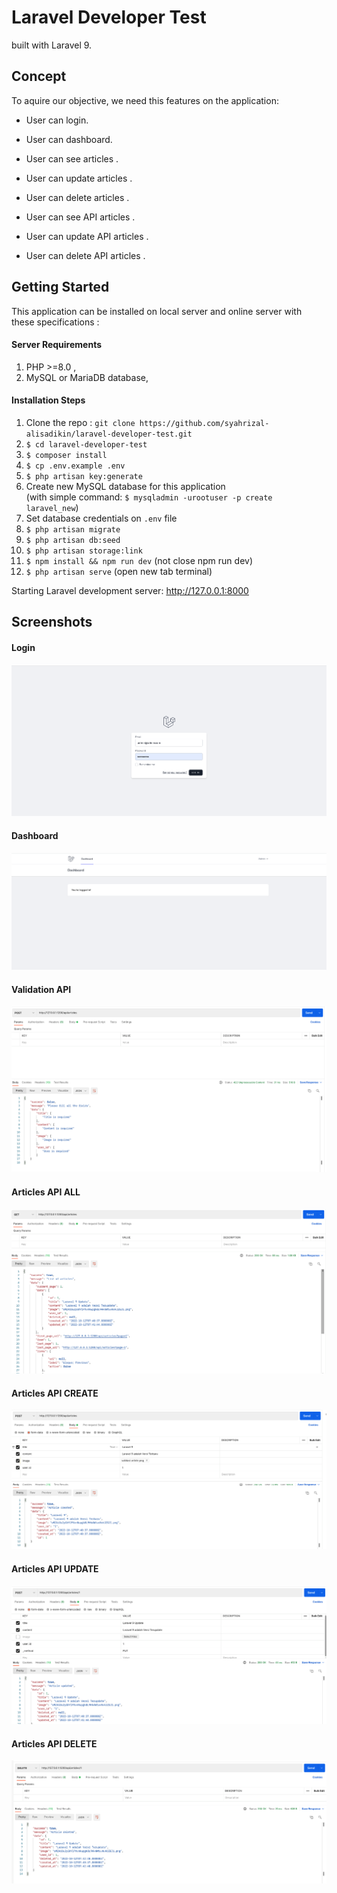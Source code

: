 # Laravel Developer Test


built with Laravel 9.



## Concept

To aquire our objective, we need this features on the application:

- User can login.
- User can dashboard.
- User can see articles .
- User can update articles .
- User can delete articles .

- User can see API articles .
- User can update API articles .
- User can delete API articles .

## Getting Started
This application can be installed on local server and online server with these specifications :

#### Server Requirements
1. PHP >=8.0 ,
2. MySQL or MariaDB database,


#### Installation Steps

1. Clone the repo : `git clone https://github.com/syahrizal-alisadikin/laravel-developer-test.git`
2. `$ cd laravel-developer-test`
3. `$ composer install`
4. `$ cp .env.example .env`
5. `$ php artisan key:generate`
6. Create new MySQL database for this application  
(with simple command: `$ mysqladmin -urootuser -p create laravel_new`)
7. Set database credentials on `.env` file
8. `$ php artisan migrate`
9. `$ php artisan db:seed`
10. `$ php artisan storage:link`
11. `$ npm install && npm run dev` (not close npm run dev)
12. `$ php artisan serve` (open new tab terminal)


Starting Laravel development server: http://127.0.0.1:8000

## Screenshots

#### Login

![Login](public/assets/login_article.png)

#### Dashboard

![Login](public/assets/dashboard_article.png)

#### Validation API

![Login](public/assets/validasi_article.png)

#### Articles API ALL

![Login](public/assets/get_article.png)

#### Articles API CREATE

![Login](public/assets/create_article.png)

#### Articles API UPDATE

![Login](public/assets/update_article.png)

#### Articles API DELETE

![Login](public/assets/delete_article.png)
